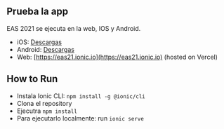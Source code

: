 ## Prueba la app

EAS 2021 se ejecuta en la web, IOS y Android.

- iOS: [Descargas](https://apps.apple.com/us/app/eas-21/id1591534286)
- Android: [Descargas](https://play.google.com/store/apps/details?id=io.ionic.conferences.eas2021)
- Web: [https://eas21.ionic.io](https://eas21.ionic.io) (hosted on Vercel)

## How to Run

- Instala Ionic CLI: `npm install -g @ionic/cli`
- Clona el repository
- Ejecutra `npm install`
- Para ejecutarlo localmente: run `ionic serve`

